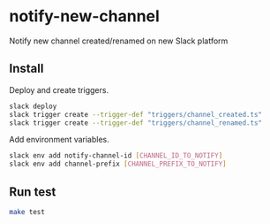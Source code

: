 # notify-new-channel

Notify new channel created/renamed on new Slack platform

## Install

Deploy and create triggers.

```sh
slack deploy
slack trigger create --trigger-def "triggers/channel_created.ts"
slack trigger create --trigger-def "triggers/channel_renamed.ts"
```

Add environment variables.

```sh
slack env add notify-channel-id [CHANNEL_ID_TO_NOTIFY]
slack env add channel-prefix [CHANNEL_PREFIX_TO_NOTIFY]
```

## Run test

```sh
make test
```
